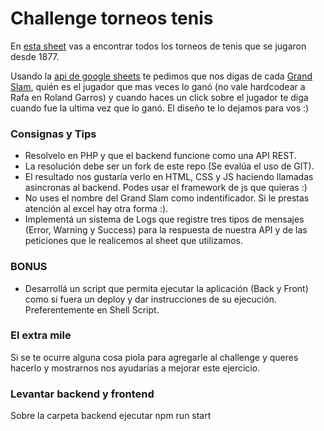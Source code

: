# Challenge torneos tenis

En [esta sheet](https://docs.google.com/spreadsheets/d/1GZu4w8_NiJS8I1--C-N5O2dPoj_Bv-ojekMRDS2ToMQ/edit#gid=1490274874) vas a encontrar todos los torneos de tenis que se jugaron desde 1877.

Usando la [api de google sheets](https://developers.google.com/sheets/api/) te pedimos que nos digas de cada [Grand Slam](https://es.wikipedia.org/wiki/Grand_Slam_(tenis)), quién es el jugador que mas veces lo ganó (no vale hardcodear a Rafa en Roland Garros) y cuando haces un click sobre el jugador te diga cuando fue la ultima vez que lo ganó.
El diseño te lo dejamos para vos :)


### Consignas y Tips

* Resolvelo en PHP y que el backend funcione como una API REST.
* La resolución debe ser un fork de este repo (Se evalúa el uso de GIT).
* El resultado nos gustaría verlo en HTML, CSS y JS haciendo llamadas asincronas al backend. Podes usar el framework de js que quieras :)
* No uses el nombre del Grand Slam como indentificador. Si le prestas atención al excel hay otra forma :).
* Implementá un sistema de Logs que registre tres tipos de mensajes (Error, Warning y Success) para la respuesta de nuestra API y de las peticiones que le realicemos al sheet que utilizamos.


### BONUS

* Desarrollá un script que permita ejecutar la aplicación (Back y Front) como si fuera un deploy y dar instrucciones de su ejecución. Preferentemente en Shell Script.

### El extra mile

Si se te ocurre alguna cosa piola para agregarle al challenge y queres hacerlo y mostrarnos nos ayudarías a mejorar este ejercicio.


### Levantar backend y frontend

Sobre la carpeta backend ejecutar npm run start